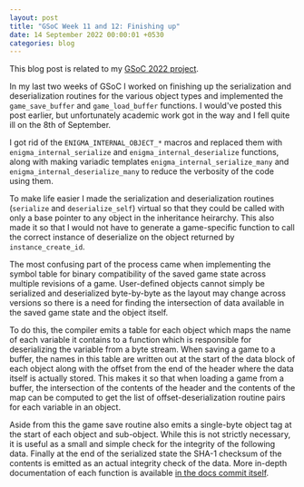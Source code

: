 ```yaml
---
layout: post
title: "GSoC Week 11 and 12: Finishing up"
date: 14 September 2022 00:00:01 +0530
categories: blog
---
```


This blog post is related to my <a href="https://summerofcode.withgoogle.com/programs/2022/projects/BrXiUNA2">GSoC 2022
project</a>.

In my last two weeks of GSoC I worked on finishing up the serialization and deserialization routines for the various
object types and implemented the `game_save_buffer` and `game_load_buffer` functions. I would've
posted this post earlier, but unfortunately academic work got in the way and I fell quite ill on the 8th of September.

I got rid of the `ENIGMA_INTERNAL_OBJECT_*` macros and replaced them with `enigma_internal_serialize`
and `enigma_internal_deserialize` functions, along with making variadic templates `enigma_internal_serialize_many`
and `enigma_internal_deserialize_many` to reduce the verbosity of the code using them.

To make life easier I made the serialization and deserialization routines (`serialize` and `deserialize_self`)
virtual so that they could be called with only a base pointer to any object in the inheritance heirarchy. This also made
it so that I would not have to generate a game-specific function to call the correct instance of deserialize on the object
returned by `instance_create_id`.

The most confusing part of the process came when implementing the symbol table
for binary compatibility of the saved game state across multiple revisions of a game. User-defined objects cannot simply
be serialized and deserialized byte-by-byte as the layout may change across versions so there is a need for finding the
intersection of data available in the saved game state and the object itself.

To do this, the compiler emits a table
for each object which maps the name of each variable it contains to a function which is responsible for deserializing
the variable from a byte stream. When saving a game to a buffer, the names in this table are written out at the start
of the data block of each object along with the offset from the end of the header where the data itself is actually stored.
This makes it so that when loading a game from a buffer, the intersection of the contents of the header and the contents of
the map can be computed to get the list of offset-deserialization routine pairs for each variable in an object.

Aside from this the game save routine also emits a single-byte object tag at the start of each object and sub-object. While this
is not strictly necessary, it is useful as a small and simple check for the integrity of the following data. Finally at
the end of the serialized state the SHA-1 checksum of the contents is emitted as an actual integrity check of the data.
More in-depth documentation of each function is available <a href="https://github.com/enigma-dev/enigma-dev/pull/2318/commits/849b7a6d06e169a644dab2f3d0deebe19037905a">in the docs commit itself</a>.
